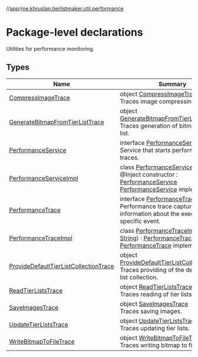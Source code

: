 //[app](../../index.md)/[me.khruslan.tierlistmaker.util.performance](index.md)

# Package-level declarations

Utilities for performance monitoring.

## Types

| Name | Summary |
|---|---|
| [CompressImageTrace](-compress-image-trace/index.md) | object [CompressImageTrace](-compress-image-trace/index.md)<br>Traces image compressing. |
| [GenerateBitmapFromTierListTrace](-generate-bitmap-from-tier-list-trace/index.md) | object [GenerateBitmapFromTierListTrace](-generate-bitmap-from-tier-list-trace/index.md)<br>Traces generation of bitmap from tier list. |
| [PerformanceService](-performance-service/index.md) | interface [PerformanceService](-performance-service/index.md)<br>Service that starts performance traces. |
| [PerformanceServiceImpl](-performance-service-impl/index.md) | class [PerformanceServiceImpl](-performance-service-impl/index.md) @Inject constructor : [PerformanceService](-performance-service/index.md)<br>[PerformanceService](-performance-service/index.md) implementation. |
| [PerformanceTrace](-performance-trace/index.md) | interface [PerformanceTrace](-performance-trace/index.md)<br>Performance trace captures information about the execution of a specific event. |
| [PerformanceTraceImpl](-performance-trace-impl/index.md) | class [PerformanceTraceImpl](-performance-trace-impl/index.md)(name: [String](https://kotlinlang.org/api/latest/jvm/stdlib/kotlin/-string/index.html)) : [PerformanceTrace](-performance-trace/index.md)<br>[PerformanceTrace](-performance-trace/index.md) implementation. |
| [ProvideDefaultTierListCollectionTrace](-provide-default-tier-list-collection-trace/index.md) | object [ProvideDefaultTierListCollectionTrace](-provide-default-tier-list-collection-trace/index.md)<br>Traces providing of the default tier list collection. |
| [ReadTierListsTrace](-read-tier-lists-trace/index.md) | object [ReadTierListsTrace](-read-tier-lists-trace/index.md)<br>Traces reading of tier lists. |
| [SaveImagesTrace](-save-images-trace/index.md) | object [SaveImagesTrace](-save-images-trace/index.md)<br>Traces saving images. |
| [UpdateTierListsTrace](-update-tier-lists-trace/index.md) | object [UpdateTierListsTrace](-update-tier-lists-trace/index.md)<br>Traces updating tier lists. |
| [WriteBitmapToFileTrace](-write-bitmap-to-file-trace/index.md) | object [WriteBitmapToFileTrace](-write-bitmap-to-file-trace/index.md)<br>Traces writing bitmap to file. |
